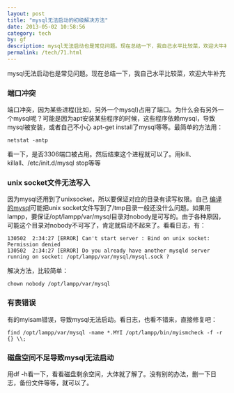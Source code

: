 ```yaml
---
layout: post
title: "mysql无法启动的初级解决方法"
date: 2013-05-02 10:58:56
category: tech
by: gf
description: mysql无法启动也是常见问题。现在总结一下，我自己水平比较菜，欢迎大牛补充端口冲突端口冲突，因为某些进程(比如，另外一个mysql)占用了端口。为什么会有另外一个mysql呢？可能是因
permalink: /tech/71.html
---
```

mysql无法启动也是常见问题。现在总结一下，我自己水平比较菜，欢迎大牛补充

### 端口冲突 ###

端口冲突，因为某些进程(比如，另外一个mysql)占用了端口。为什么会有另外一个mysql呢？可能是因为apt安装某些程序的时候，这些程序依赖mysql，导致mysql被安装，或者自己不小心 apt-get install了mysql等等。最简单的方法用：

``````````
netstat -antp
``````````

看一下，是否3306端口被占用。然后结束这个进程就可以了。用kill、killall、/etc/init.d/mysql stop等等

### unix socket文件无法写入 ###

因为mysql还用到了unixsocket，所以要保证对应的目录有读写权限。自己 [编译的mysql][mysql]可能把unix socket文件写到了/tmp目录一般还没什么问题。如果用lampp，要保证/opt/lampp/var/mysql目录对nobody是可写的。由于各种原因，可能这个目录对nobody不可写了，肯定就启动不起来了。看看日志，有：

``````````
130502  2:34:27 [ERROR] Can't start server : Bind on unix socket: Permission denied
130502  2:34:27 [ERROR] Do you already have another mysqld server running on socket: /opt/lampp/var/mysql/mysql.sock ?
``````````

解决方法，比较简单：

``````````
chown nobody /opt/lampp/var/mysql
``````````

### 有表错误 ###

有的myisam错误，导致mysql无法启动。看日志，也看不错来，直接修复吧：

``````````
find /opt/lampp/var/mysql -name *.MYI /opt/lampp/bin/myismcheck -f -r {} \\;
``````````

### 磁盘空间不足导致mysql无法启动 ###

用df -h看一下，看看磁盘剩余空间，大体就了解了。没有别的办法，删一下日志，备份文件等等，就可以了。


[mysql]: http://gfzj.us/521.html